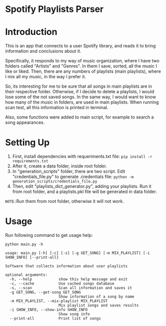 # Spotify Playlists Parser

# Introduction
This is an app that connects to a user Spotify library, and reads it to bring information and conclusions about it.

Specifically, it responds to my way of music organization, where I have two folders called "Artists" and "Genres". In them I save, sorted, all the music
I like or liked. Then, there are any numbers of playlists (main playlists), where I mix all my music, in the way I prefer it.

So, its interesting for me to be sure that all songs in main playlists are in their respective folder. Otherwise, if I decide to delete a playlists, I would
lose some of the not saved songs. In the same way, I would want to know how many of the music in folders, are used in main playlists.
When running scan test, all this information is printed in terminal.

Also, some functions were added to main script, for example to search a song appearances.

# Setting Up
1. First, install dependencies with requeriments.txt file:
`pip install -r requirements.txt`
2. After it, create a data folder, inside root folder.
3. In "generation_scripts" folder, there are two script. Edit "credentials_file.py" to generate .credentials file:
`python -m generation_scripts/credentials_file.py`
4. Then, edit "playlists_dict_generator.py", adding your playlists. Run it from root folder, and a playlists.pkl file will be generated in data folder.

`NOTE:`Run them from root folder, otherwise it will not work.

# Usage
Run following command to get usage help:

`python main.py -h`

```
usage: main.py [-h] [-c] [-s] [-g GET_SONG] [-m MIX_PLAYLIST] [-i SHOW_INFO] [--print-all]

Software that collects information about user playlists

optional arguments:
  -h, --help            show this help message and exit
  -c, --cache           Use cached songs database
  -s, --scan            Scan all information and saves it
  -g GET_SONG, --get-song GET_SONG
                        Show information of a song by name
  -m MIX_PLAYLIST, --mix-playlist MIX_PLAYLIST
                        Mix playlist songs and saves results
  -i SHOW_INFO, --show-info SHOW_INFO
                        Show song info
  --print-all           Print list of songs
```
